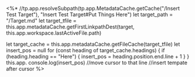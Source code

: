 <%*
//tp.app.resolveSubpath(tp.app.MetadataCache.getCache("/Insert Test Target"), "Insert Test Target#Put Things Here")
let target_path = "/Target.md"
let target_tfile = this.app.metadataCache.getFirstLinkpathDest(target, this.app.workspace.lastActiveFile.path)

let target_cache = this.app.metadataCache.getFileCache(target_tfile)
let insert_pos = null
for (const heading of target_cache.headings) {
	if (heading.heading == "Here") {
		insert_pos = heading.position.end.line + 1
	}
}
this.app.
console.log(insert_pos)
//move cursor to that line
//insert tempate after cursor
%>

